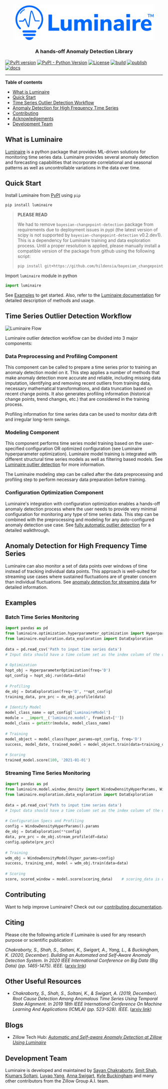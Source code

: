 <!-- Logo & Title -->
<p align="center">
<img width=450 src="https://github.com/zillow/luminaire/blob/master/docs/assets/luminaire_logo_blue.svg" alt="Luminaire"></p>
<h3 align="center">A hands-off Anomaly Detection Library</h3>

<!-- Badges Start-->
[![PyPI version](https://badge.fury.io/py/luminaire.svg)](https://badge.fury.io/py/luminaire)
[![PyPI - Python Version](https://img.shields.io/pypi/pyversions/luminaire.svg)](https://pypi.org/project/luminaire/)
[![License](http://img.shields.io/:license-Apache%202-blue.svg)](https://github.com/zillow/luminaire/blob/master/LICENSE.txt)
[![build](https://github.com/zillow/luminaire/workflows/Luminaire%20CI/badge.svg)](https://github.com/zillow/luminaire/actions?query=workflow%3A%22Luminaire+CI%22)
[![publish](https://github.com/zillow/luminaire/workflows/Luminaire%20CD/badge.svg)](https://github.com/zillow/luminaire/actions?query=workflow%3A%22Luminaire+CD%22)
[![docs](https://github.com/zillow/luminaire/workflows/Luminaire%20Docs/badge.svg)](https://github.com/zillow/luminaire/actions?query=workflow%3A%22Luminaire+Docs%22)
<!-- Badges End -->

---
**Table of contents**

- [What is Luminaire](#what-is-luminaire)
- [Quick Start](#quick-start)
- [Time Series Outlier Detection Workflow](#time-series-outlier-detection-workflow)
- [Anomaly Detection for High Frequency Time Series](#anomaly-detection-for-high-frequency-time-series)
- [Contributing](#contributing)
- [Acknowledgements](#acknowledgements)
- [Development Team](#development-team)


## What is Luminaire

[Luminaire](https://zillow.github.io/luminaire/) is a python package that provides ML-driven solutions for monitoring time series data. Luminaire provides several anomaly detection and forecasting capabilities that incorporate correlational and seasonal patterns as well as uncontrollable variations in the data over time.

## Quick Start

Install Luminaire from [PyPI](https://pypi.org/project/luminaire/) using ``pip``

```bash
pip install luminaire
```

> **PLEASE READ**
> 
> We had to remove `bayesian-changepoint-detection` package from requirements due to deployment issues in pypi 
> (the latest version of scipy is not supported by `bayesian-changepoint-detection` v0.2.dev1). This is a dependency
> for Luminaire training and data exploration process. Until a proper resolution is applied, please manually install a 
> compatible version of the package from github using the following script:
> 
> ```bash
> pip install git+https://github.com/hildensia/bayesian_changepoint_detection@2dd95f5c1d028116899a842ccb3baa173f9d5be9#egg=bayesian-changepoint-detection
> ```

Import ``luminaire`` module in python 
```python
import luminaire
```

See [Examples](#Examples) to get started. Also, refer to the [Luminaire documentation](https://zillow.github.io/luminaire) for detailed description of methods and usage.


## Time Series Outlier Detection Workflow
![Luminaire Flow](docs/assets/luminaire_flow.png)

Luminaire outlier detection workflow can be divided into 3 major components:

### Data Preprocessing and Profiling Component

This component can be called to prepare a time series prior to training an anomaly detection model on it. This step applies a number of methods that make anomaly detection more accurate and reliable, including missing data imputation, identifying and removing recent outliers from training data, necessary mathematical transformations, and data truncation based on recent change points. It also generates profiling information (historical change points, trend changes, etc.) that are considered in the training process. 

Profiling information for time series data can be used to monitor data drift and irregular long-term swings.

### Modeling Component

This component performs time series model training based on the user-specified configuration OR optimized configuration (see Luminaire hyperparameter optimization). Luminaire model training is integrated with different structural time series models as well as filtering based models. See [Luminaire outlier detection](https://zillow.github.io/luminaire/tutorial/outlier_batch.html) for more information.
 
The Luminaire modeling step can be called after the data preprocessing and profiling step to perform necessary data preparation before training.
 
### Configuration Optimization Component
 
Luminaire's integration with configuration optimization enables a hands-off anomaly detection process where
the user needs to provide very minimal configuration for monitoring any type of time series data. This step can be combined with the preprocessing and modeling for any auto-configured anomaly detection use case. See [fully automatic outlier detection](https://zillow.github.io/luminaire/tutorial/optimization.html#fully-automatic-outlier-detection) for a detailed walkthrough. 

## Anomaly Detection for High Frequency Time Series

Luminaire can also monitor a set of data points over windows of time instead of tracking individual data points. This approach is well-suited for streaming use cases where sustained fluctuations are of greater concern than individual fluctuations. See [anomaly detection for streaming data](https://zillow.github.io/luminaire/tutorial/streaming.html) for detailed information.

## Examples

### Batch Time Series Monitoring
```python
import pandas as pd
from luminaire.optimization.hyperparameter_optimization import HyperparameterOptimization
from luminaire.exploration.data_exploration import DataExploration

data = pd.read_csv('Path to input time series data')
# Input data should have a time column set as the index column of the dataframe and a value column named as 'raw'

# Optimization
hopt_obj = HyperparameterOptimization(freq='D')
opt_config = hopt_obj.run(data=data)

# Profiling
de_obj = DataExploration(freq='D', **opt_config)
training_data, pre_prc = de_obj.profile(data)

# Identify Model
model_class_name = opt_config['LuminaireModel']
module = __import__('luminaire.model', fromlist=[''])
model_class = getattr(module, model_class_name)

# Training
model_object = model_class(hyper_params=opt_config, freq='D')
success, model_date, trained_model = model_object.train(data=training_data, **pre_prc)

# Scoring
trained_model.score(100, '2021-01-01')
```

### Streaming Time Series Monitoring
```python
import pandas as pd
from luminaire.model.window_density import WindowDensityHyperParams, WindowDensityModel
from luminaire.exploration.data_exploration import DataExploration

data = pd.read_csv('Path to input time series data')
# Input data should have a time column set as the index column of the dataframe and a value column named as 'raw'

# Configuration Specs and Profiling
config = WindowDensityHyperParams().params
de_obj = DataExploration(**config)
data, pre_prc = de_obj.stream_profile(df=data)
config.update(pre_prc)

# Training
wdm_obj = WindowDensityModel(hyper_params=config)
success, training_end, model = wdm_obj.train(data=data)

# Scoring
score, scored_window = model.score(scoring_data)    # scoring_data is data over a time-window instead of a datapoint
```

## Contributing

Want to help improve Luminaire? Check out our [contributing documentation](CONTRIBUTING.rst).

## Citing

Please cite the following article if Luminaire is used for any research purpose or scientific publication:

*Chakraborty, S., Shah, S., Soltani, K., Swigart, A., Yang, L., & Buckingham, K. (2020, December). Building an 
Automated and Self-Aware Anomaly Detection System. In 2020 IEEE International Conference on Big Data (Big Data) 
(pp. 1465-1475). IEEE.* ([arxiv link](https://arxiv.org/abs/2011.05047))

## Other Useful Resources

- *Chakraborty, S., Shah, S., Soltani, K., & Swigart, A. (2019, December). Root Cause Detection Among Anomalous Time 
Series Using Temporal State Alignment. In 2019 18th IEEE International Conference On Machine Learning And Applications 
(ICMLA) (pp. 523-528). IEEE.* ([arxiv link](https://arxiv.org/abs/2001.01056))


## Blogs

- Zillow Tech Hub: [*Automatic and Self-aware Anomaly Detection at Zillow Using Luminaire*](https://medium.com/zillow-tech-hub/automatic-and-self-aware-anomaly-detection-at-zillow-using-luminaire-7addfdae4ca9)


## Development Team

Luminaire is developed and maintained by [Sayan Chakraborty](https://github.com/sayanchk), [Smit Shah](https://github.com/shahsmit14), [Kiumars Soltani](https://github.com/kiumarss), [Luyao Yang]( https://github.com/snazzyfox), [Anna Swigart](https://github.com/annaswigart), [Kyle Buckingham](https://github.com/kylebuckingham) and many other contributors from the Zillow Group A.I. team.
